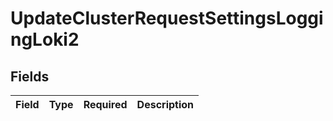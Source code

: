 # UpdateClusterRequestSettingsLoggingLoki2


## Fields

| Field       | Type        | Required    | Description |
| ----------- | ----------- | ----------- | ----------- |